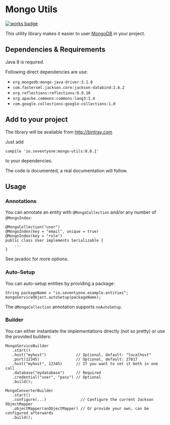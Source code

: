 # Mongo Utils

[![works badge](https://cdn.rawgit.com/nikku/works-on-my-machine/v0.2.0/badge.svg)](https://github.com/nikku/works-on-my-machine)

This utility library makes it easier to user [MongoDB](http://ww.mongodb.org) in your project.


## Dependencies & Requirements

Java 8 is required.

Following direct dependencies are use:

- `org.mongodb:mongo-java-driver:3.1.0`
- `com.fasterxml.jackson.core:jackson-databind:2.6.2`
- `org.reflections:reflections:0.9.10`
- `org.apache.commons:commons-lang3:3.4`
- `com.google.collections:google-collections:1.0`


## Add to your project
The library will be available from http://bintray.com 

Just add

```
compile 'io.seventyone:mongo-utils:0.0.1'
```

to your dependencies.

The code is documented, a real documentation will follow.


## Usage

### Annotations

You can annotate an entity with `@MongoCollection` and/or any number of `@MongoIndex`:

```
@MongoCollection("user")
@MongoIndex(key = "email", unique = true)
@MongoIndex(key = "role")
public class User implements Serializable {
    ...
}
```

See javadoc for more options.


### Auto-Setup

You can auto-setup entities by providing a package:

```
String packageName = "io.seventyone.example.entities";
mongoServiceObject.autoSetup(packageName);
```

The `@MongoCollection` annotation supports `noAutoSetup`.


### Builder

You can either instantiate the implementations directly (not so pretty) or use the provided builders:

```
MongoServiceBuilder
   .start()
   .host("myhost")             // Optional, default: "localhost"
   .port(12345)                // Optional, default: 27017
   .host("myhost", 12345)      // If you want to set it both in one call
   .database("mydatabase")     // Required
   .credential("user", "pass") // Optional
   .build();
```

```
MongoConverterBuilder
   .start()
   .configure(...)               // Configure the current Jackson ObjectMapper
   .objectMapper(anObjectMapper) // Or provide your own, can be configured afterwards
   .build();
```